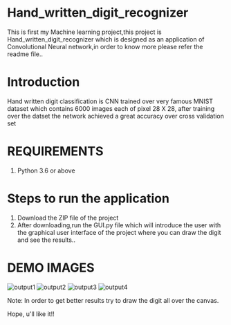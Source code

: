 # Hand_written_digit_recognizer
This is first my Machine learning project,this project is Hand_written_digit_recognizer which is designed as an application of Convolutional Neural network,in order to know more please refer the readme file..

# Introduction 
Hand written digit classification is CNN trained over very famous MNIST dataset which contains 6000 images each of pixel 28 X 28, after training over the datset the network achieved a great accuracy over cross validation set

# REQUIREMENTS 
1. Python 3.6 or above 

# Steps to run the application
1. Download the ZIP file of the project
2. After downloading,run the GUI.py file which will introduce the user with the graphical user interface of the project where you can draw the digit and see the results..

# DEMO IMAGES 
![output1](https://user-images.githubusercontent.com/84433782/129456199-5fe20b8c-7d0b-4e67-bb93-200cbd282b14.png)
![output2](https://user-images.githubusercontent.com/84433782/129456202-238a6d4a-e311-47c9-91ce-cf730447d38c.png)
![output3](https://user-images.githubusercontent.com/84433782/129456203-91191247-f250-45ca-a1b8-df1178b41efd.png)
![output4](https://user-images.githubusercontent.com/84433782/129456208-2ab3b062-60ff-460d-897b-3cc676145150.png)

Note: In order to get better results try to draw the digit all over the canvas.





Hope, u'll like it!!
